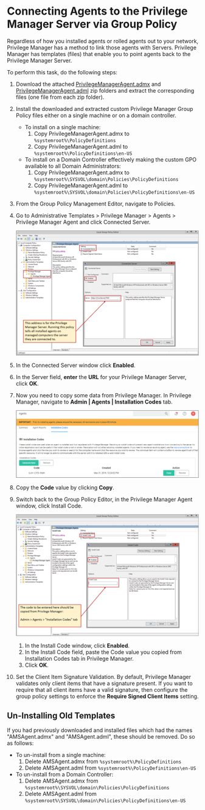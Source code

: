 [title]: # (Connecting Agents)
[tags]: # (group policy)
[priority]: # (3)
# Connecting Agents to the Privilege Manager Server via Group Policy

Regardless of how you installed agents or rolled agents out to your network, Privilege Manager has a method to link those agents with Servers. Privilege Manager has templates (files) that enable you to point agents back to the Privilege Manager Server.

To perform this task, do the following steps:

1. Download the attached [PrivilegeManagerAgent.admx](https://updates.thycotic.net/privilegemanager/Arellia/PrivilegeManagerAgent.admx.zip)  and [PrivilegeManagerAgent.adml](https://updates.thycotic.net/privilegemanager/Arellia/PrivilegeManagerAgent.adml.zip) zip folders and extract the corresponding files (one file from each zip folder).
1. Install the downloaded and extracted custom Privilege Manager Group Policy files either on a single machine or on a domain controller.
   * To install on a single machine:
     1. Copy PrivilegeManagerAgent.admx to `%systemroot%\PolicyDefinitions`
     1. Copy PrivilegeManagerAgent.adml to `%systemroot%\PolicyDefinitions\en-US`
   * To install on a Domain Controller effectively making the custom GPO available to all Domain Administrators:
     1. Copy PrivilegeManagerAgent.admx to `%systemroot%\SYSVOL\domain\Policies\PolicyDefinitions`
     1. Copy PrivilegeManagerAgent.adml to `%systemroot%\SYSVOL\domain\Policies\PolicyDefinitions\en-US`
1. From the Group Policy Management Editor, navigate to Policies.
1. Go to Administrative Templates > Privilege Manager > Agents > Privilege Manager Agent and click Connected Server.

   ![Local Group Policy Editor](images/agent/ag_con_serv.png)
1. In the Connected Server window click __Enabled__.
1. In the Server field, __enter__ the __URL__ for your Privilege Manager Server, click __OK__.
1. Now you need to copy some data from Privilege Manager. In Privilege Manager, navigate to __Admin | Agents | Installation Codes__ tab.

   ![Agent Installation Codes Copy](../../install/agents/images/codes.png)
1. Copy the __Code__ value by clicking __Copy__.
1. Switch back to the Group Policy Editor, in the Privilege Manager Agent window, click Install Code.

   ![Agent Installation Codes Paste](images/agent/ag_codes2.png)
   1. In the Install Code window, click __Enabled__.
   1. In the Install Code field, paste the Code value you copied from Installation Codes tab in Privilege Manager.
   1. Click __OK__.
1. Set the Client Item Signature Validation. By default, Privilege Manager validates only client items that have a signature present. If you want to require that all client items have a valid signature, then configure the group policy settings to enforce the __Require Signed Client Items__ setting.

<!--TODO: Explain Required Signed Client Items-->

## Un-Installing Old Templates

If you had previously downloaded and installed files which had the names "AMSAgent.admx" and "AMSAgent.adml", these should be removed. Do so as follows:
* To un-install from a single machine: 
  1. Delete AMSAgent.admx from `%systemroot%\PolicyDefinitions`
  1. Delete AMSAgent.adml from `%systemroot%\PolicyDefinitions\en-US`
* To un-install from a Domain Controller:
  1. Delete AMSAgent.admx from `%systemroot%\SYSVOL\domain\Policies\PolicyDefinitions`
  1. Delete AMSAgent.adml from `%systemroot%\SYSVOL\domain\Policies\PolicyDefinitions\en-US`
